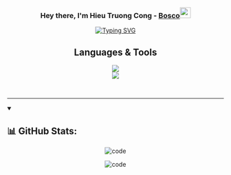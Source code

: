 <h3 align="center">Hey there, I'm Hieu Truong Cong - <a href="mailto:hieu.kstn.bk@gmail.com">Bosco<a><img src="https://media.giphy.com/media/hvRJCLFzcasrR4ia7z/giphy.gif" width="25px"></h3>
<p align="center" ><a href="https://git.io/typing-svg"><img src="https://readme-typing-svg.herokuapp.com?font=Fira+Code&weight=700&pause=1000&center=true&vCenter=true&random=false&width=535&lines=Software+Developer+at+Relia+Software;a+mentor%2C+Tech+-+Enthusiast;Expert-level+Football+Player" alt="Typing SVG" /></a></p>

<h2 align="center"> Languages & Tools </h2>
<p align="center">
    <img src="https://skillicons.dev/icons?i=c,cpp,py,html,css,js,nodejs,django,flask,git,firebase" />
  <br>
    <img src="https://skillicons.dev/icons?i=mysql,react,bash,figma,ts,aws,gcp,mongodb" />
</p><br>
<hr>

<details open> 
  <summary><h2>📊 GitHub Stats:</h2></summary>

<p align="center" ><img src="https://github-readme-stats.vercel.app/api/top-langs?username=shinchancode&theme=merko&hide_border=false&show_icons=true&locale=en&layout=compact" alt="code" /></p>
<p align="center" ><img src="https://streak-stats.demolab.com?user=shinchancode&theme=dark&border_radius=7.8" alt="code" /></p>
</details>